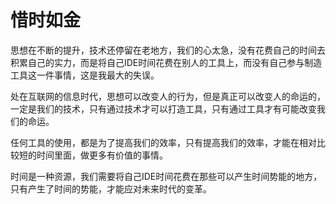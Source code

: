 # 惜时如金

思想在不断的提升，技术还停留在老地方，我们的心太急，没有花费自己的时间去积累自己的实力，而是将自己IDE时间花费在别人的工具上，而没有自己参与制造工具这一件事情，这是我最大的失误。

处在互联网的信息时代，思想可以改变人的行为，但是真正可以改变人的命运的，一定是我们的技术，只有通过技术才可以打造工具，只有通过工具才有可能改变我们的命运。

任何工具的使用，都是为了提高我们的效率，只有提高我们的效率，才能在相对比较短的时间里面，做更多有价值的事情。

时间是一种资源，我们需要将自己IDE时间花费在那些可以产生时间势能的地方，只有产生了时间的势能，才能应对未来时代的变革。
